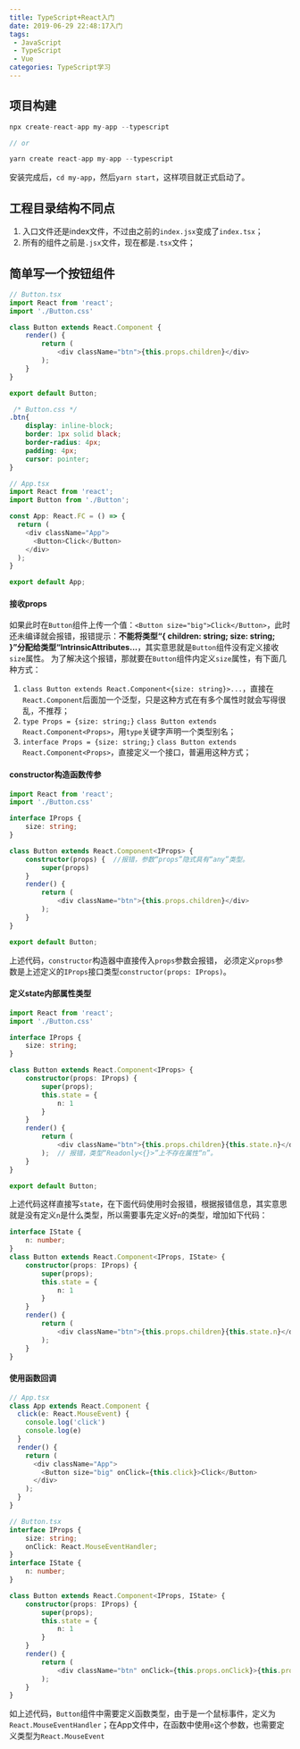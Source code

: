```yaml
---
title: TypeScript+React入门
date: 2019-06-29 22:48:17入门
tags: 
 - JavaScript 
 - TypeScript
 - Vue
categories: TypeScript学习
---
```

## 项目构建
```ts
npx create-react-app my-app --typescript

// or

yarn create react-app my-app --typescript
```
安装完成后，`cd my-app`，然后`yarn start`，这样项目就正式启动了。

## 工程目录结构不同点
1. 入口文件还是index文件，不过由之前的`index.jsx`变成了`index.tsx`；
2. 所有的组件之前是`.jsx`文件，现在都是`.tsx`文件；

<!-- more -->

## 简单写一个按钮组件
```ts
// Button.tsx
import React from 'react';
import './Button.css'

class Button extends React.Component {
    render() {
        return (
            <div className="btn">{this.props.children}</div>
        );
    }
}

export default Button;
```
```css
 /* Button.css */
.btn{
    display: inline-block;
    border: 1px solid black;
    border-radius: 4px;
    padding: 4px;
    cursor: pointer;
}
```
```ts
// App.tsx
import React from 'react';
import Button from './Button';

const App: React.FC = () => {
  return (
    <div className="App">
      <Button>Click</Button>
    </div>
  );
}

export default App;
```

#### 接收props
如果此时在`Button`组件上传一个值：`<Button size="big">Click</Button>`，此时还未编译就会报错，报错提示：**不能将类型“{ children: string; size: string; }”分配给类型“IntrinsicAttributes...**，其实意思就是`Button`组件没有定义接收`size`属性。
为了解决这个报错，那就要在`Button`组件内定义`size`属性，有下面几种方式：
1. `class Button extends React.Component<{size: string}>...`，直接在`React.Component`后面加一个泛型，只是这种方式在有多个属性时就会写得很乱，不推荐；
2. `type Props = {size: string;}` `class Button extends React.Component<Props>`，用`type`关键字声明一个类型别名；
3. `interface Props = {size: string;}` `class Button extends React.Component<Props>`，直接定义一个接口，普遍用这种方式；

#### constructor构造函数传参
```ts
import React from 'react';
import './Button.css'

interface IProps {
    size: string;
}

class Button extends React.Component<IProps> {
    constructor(props) {  //报错，参数“props”隐式具有“any”类型。
        super(props)
    }
    render() {
        return (
            <div className="btn">{this.props.children}</div>
        );
    }
}

export default Button;
```
上述代码，`constructor`构造器中直接传入`props`参数会报错， 必须定义`props`参数是上述定义的`IProps`接口类型`constructor(props: IProps)`。

#### 定义state内部属性类型
```ts
import React from 'react';
import './Button.css'

interface IProps {
    size: string;
}

class Button extends React.Component<IProps> {
    constructor(props: IProps) {
        super(props);
        this.state = {
            n: 1
        }
    }
    render() {
        return (
            <div className="btn">{this.props.children}{this.state.n}</div>
        );  // 报错，类型“Readonly<{}>”上不存在属性“n”。
    }
}

export default Button;
```
上述代码这样直接写`state`，在下面代码使用时会报错，根据报错信息，其实意思就是没有定义`n`是什么类型，所以需要事先定义好`n`的类型，增加如下代码：
```ts
interface IState {
    n: number;
}
class Button extends React.Component<IProps, IState> {
    constructor(props: IProps) {
        super(props);
        this.state = {
            n: 1
        }
    }
    render() {
        return (
            <div className="btn">{this.props.children}{this.state.n}</div>
        );
    }
}
```

#### 使用函数回调
```ts
// App.tsx
class App extends React.Component {
  click(e: React.MouseEvent) {
    console.log('click')
    console.log(e)
  }
  render() {
    return (
      <div className="App">
        <Button size="big" onClick={this.click}>Click</Button>
      </div>
    );
  }
}
```
```ts
// Button.tsx
interface IProps {
    size: string;
    onClick: React.MouseEventHandler;
}
interface IState {
    n: number;
}

class Button extends React.Component<IProps, IState> {
    constructor(props: IProps) {
        super(props);
        this.state = {
            n: 1
        }
    }
    render() {
        return (
            <div className="btn" onClick={this.props.onClick}>{this.props.children}{this.state.n}</div>
        );
    }
}
```
如上述代码，`Button`组件中需要定义函数类型，由于是一个鼠标事件，定义为`React.MouseEventHandler`；在App文件中，在函数中使用`e`这个参数，也需要定义类型为`React.MouseEvent`